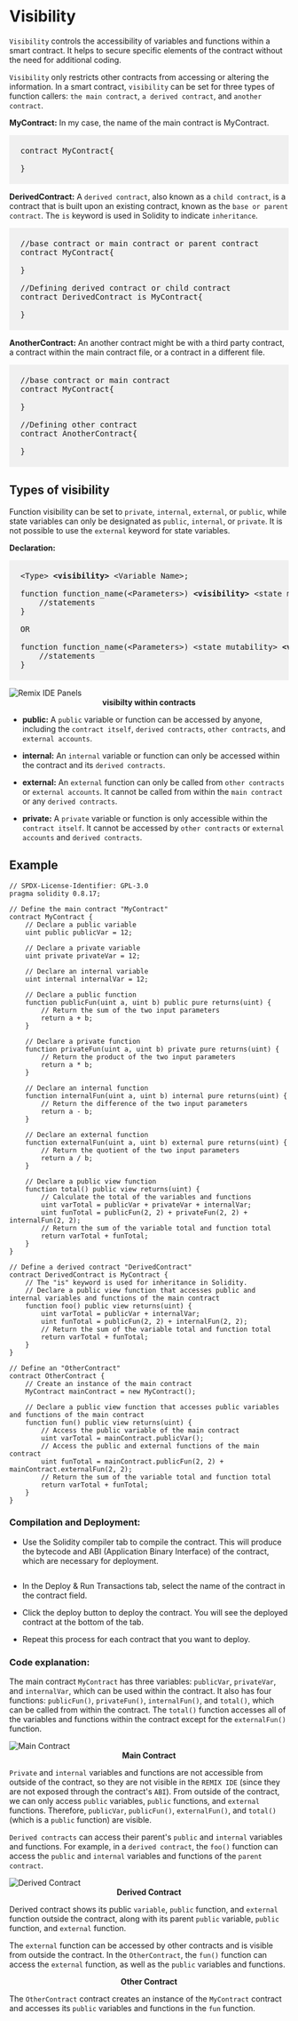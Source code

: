 # Visibility

`Visibility` controls the accessibility of variables and functions within a smart contract. It helps to secure specific elements of the contract without the need for additional coding. 

`Visibility` only restricts other contracts from accessing or altering the information. In a smart contract, `visibility` can be set for three types of function callers: `the main contract`, `a derived contract`, and `another contract`.

**MyContract:** In my case, the name of the main contract is MyContract.
<pre style="background: rgba(0,0,0,.05); padding:20px">
contract MyContract{

}
</pre>

**DerivedContract:** A `derived contract`, also known as a `child contract`, is a contract that is built upon an existing contract, known as the `base or parent contract`. The `is` keyword is used in Solidity to indicate `inheritance`.

<pre style="background: rgba(0,0,0,.05); padding:20px">
//base contract or main contract or parent contract
contract MyContract{

}

//Defining derived contract or child contract
contract DerivedContract is MyContract{ 

}
</pre>

**AnotherContract:** An another contract might be with a third party contract, a contract within the main contract file, or a contract in a different file.

<pre style="background: rgba(0,0,0,.05); padding:20px">
//base contract or main contract
contract MyContract{

}

//Defining other contract
contract AnotherContract{ 

}
</pre>

## Types of visibility

Function visibility can be set to `private`, `internal`, `external`, or `public`, while state variables can only be designated as `public`, `internal`, or `private`. It is not possible to use the `external` keyword for state variables.

**Declaration:**

<pre style="background: rgba(0,0,0,.05); padding:20px">
&lt;Type&gt; <b>&lt;visibility&gt;</b> &lt;Variable Name&gt;;

function function_name(&lt;Parameters&gt;) <b>&lt;visibility&gt;</b> &lt;state mutability&gt; [returns(&lt;return_type&gt;)]{
    //statements  
}

OR

function function_name(&lt;Parameters&gt;) &lt;state mutability&gt; <b>&lt;visibility&gt;</b> [returns(&lt;return_type&gt;)]{
    //statements  
}
</pre>

<img class="image" alt="Remix IDE Panels"  src="./assets/images/visibility.JPG" >
<b><center class="img-label">visibilty within contracts</center></b>

- **public:** A `public` variable or function can be accessed by anyone, including the `contract itself`, `derived contracts`, `other contracts`, and `external accounts`. 

- **internal:** An `internal` variable or function can only be accessed within the contract and its `derived contracts`.

- **external:** An `external` function can only be called from `other contracts` or `external accounts`. It cannot be called from within the `main contract` or any `derived contracts`.

- **private:** A `private` variable or function is only accessible within the `contract itself`. It cannot be accessed by `other contracts` or `external accounts` and `derived contracts`.

## Example
```sol
// SPDX-License-Identifier: GPL-3.0
pragma solidity 0.8.17;

// Define the main contract "MyContract"
contract MyContract {
    // Declare a public variable
    uint public publicVar = 12;

    // Declare a private variable
    uint private privateVar = 12;

    // Declare an internal variable
    uint internal internalVar = 12;

    // Declare a public function
    function publicFun(uint a, uint b) public pure returns(uint) {
        // Return the sum of the two input parameters
        return a + b;
    }

    // Declare a private function
    function privateFun(uint a, uint b) private pure returns(uint) {
        // Return the product of the two input parameters
        return a * b;
    }

    // Declare an internal function
    function internalFun(uint a, uint b) internal pure returns(uint) {
        // Return the difference of the two input parameters
        return a - b;
    }

    // Declare an external function
    function externalFun(uint a, uint b) external pure returns(uint) {
        // Return the quotient of the two input parameters
        return a / b;
    }

    // Declare a public view function
    function total() public view returns(uint) {
        // Calculate the total of the variables and functions
        uint varTotal = publicVar + privateVar + internalVar;
        uint funTotal = publicFun(2, 2) + privateFun(2, 2) + internalFun(2, 2);
        // Return the sum of the variable total and function total
        return varTotal + funTotal;
    }
}

// Define a derived contract "DerivedContract"
contract DerivedContract is MyContract {
    // The "is" keyword is used for inheritance in Solidity.
    // Declare a public view function that accesses public and internal variables and functions of the main contract
    function foo() public view returns(uint) {
        uint varTotal = publicVar + internalVar;
        uint funTotal = publicFun(2, 2) + internalFun(2, 2);
        // Return the sum of the variable total and function total
        return varTotal + funTotal;
    }
}

// Define an "OtherContract"
contract OtherContract {
    // Create an instance of the main contract
    MyContract mainContract = new MyContract();

    // Declare a public view function that accesses public variables and functions of the main contract
    function fun() public view returns(uint) {
        // Access the public variable of the main contract
        uint varTotal = mainContract.publicVar();
        // Access the public and external functions of the main contract
        uint funTotal = mainContract.publicFun(2, 2) + mainContract.externalFun(2, 2);
        // Return the sum of the variable total and function total
        return varTotal + funTotal;
    }
}
```

### Compilation and Deployment:

- Use the Solidity compiler tab to compile the contract. This will produce the bytecode and ABI (Application Binary Interface) of the contract, which are necessary for deployment.

<img class="image" alt=""  src="./assets/images/deployed-contracts.JPG" >
<b><center class="img-label"></center></b>

- In the Deploy & Run Transactions tab, select the name of the contract in the contract field. 

- Click the deploy button to deploy the contract. You will see the deployed contract at the bottom of the tab.

- Repeat this process for each contract that you want to deploy.

### Code explanation:

The main contract `MyContract` has three variables: `publicVar`, `privateVar`, and `internalVar`, which can be used within the contract. It also has four functions: `publicFun()`, `privateFun()`, `internalFun()`, and `total()`, which can be called from within the contract. The `total()` function accesses all of the variables and functions within the contract except for the `externalFun()` function.

<img class="image" alt="Main Contract"  src="./assets/images/main-contract.JPG" >
<b><center class="img-label">Main Contract</center></b>

`Private` and `internal` variables and functions are not accessible from outside of the contract, so they are not visible in the `REMIX IDE` (since they are not exposed through the contract's `ABI`). From outside of the contract, we can only access `public` variables, `public` functions, and `external` functions. Therefore, `publicVar`, `publicFun()`, `externalFun()`, and `total()` (which is a `public` function) are visible.

`Derived contracts` can access their parent's `public` and `internal` variables and functions. For example, in a `derived contract`, the `foo()` function can access the `public` and `internal` variables and functions of the `parent contract`.

<img class="image" alt="Derived Contract"  src="./assets/images/derived-contract.JPG" >
<b><center class="img-label">Derived Contract</center></b>

Derived contract shows its public `variable`, `public` function, and `external` function outside the contract, along with its parent `public` variable, `public` function, and `external` function.

The `external` function can be accessed by other contracts and is visible from outside the contract. In the `OtherContract`, the `fun()` function can access the `external` function, as well as the `public` variables and functions.

<img class="image" alt=""  src="./assets/images/another-contract.JPG" >
<b><center class="img-label">Other Contract</center></b>

The `OtherContract` contract creates an instance of the `MyContract` contract and accesses its `public` variables and functions in the `fun` function.
